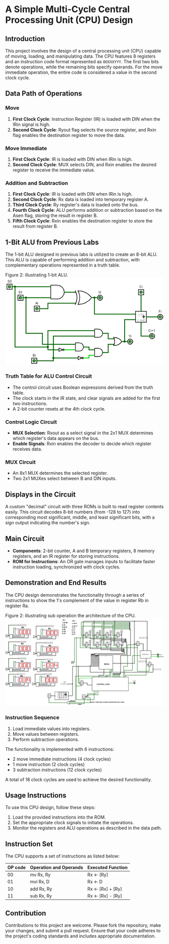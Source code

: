 # A Simple Multi-Cycle Central Processing Unit (CPU) Design

## Introduction

This project involves the design of a central processing unit (CPU) capable of moving, loading, and manipulating data. The CPU features 8 registers and an instruction code format represented as `OOXXXYYY`. The first two bits denote operations, while the remaining bits specify operands. For the move immediate operation, the entire code is considered a value in the second clock cycle.

## Data Path of Operations

### Move
1. **First Clock Cycle**: Instruction Register (IR) is loaded with DIN when the IRin signal is high.
2. **Second Clock Cycle**: Ryout flag selects the source register, and Rxin flag enables the destination register to move the data.

### Move Immediate
1. **First Clock Cycle**: IR is loaded with DIN when IRin is high.
2. **Second Clock Cycle**: MUX selects DIN, and Rxin enables the desired register to receive the immediate value.

### Addition and Subtraction
1. **First Clock Cycle**: IR is loaded with DIN when IRin is high.
2. **Second Clock Cycle**: Rx data is loaded into temporary register A.
3. **Third Clock Cycle**: Ry register's data is loaded onto the bus.
4. **Fourth Clock Cycle**: ALU performs addition or subtraction based on the Asen flag, storing the result in register B.
5. **Fifth Clock Cycle**: Rxin enables the destination register to store the result from register B.

## 1-Bit ALU from Previous Labs

The 1-bit ALU designed in previous labs is utilized to create an 8-bit ALU. This ALU is capable of performing addition and subtraction, with complementary operations represented in a truth table.

Figure 2: illustrating 1-bit ALU.
![Block Diagram](images-and-text-files/1bit.png )
### Truth Table for ALU Control Circuit
- The control circuit uses Boolean expressions derived from the truth table.
- The clock starts in the IR state, and clear signals are added for the first two instructions.
- A 2-bit counter resets at the 4th clock cycle.

### Control Logic Circuit
- **MUX Selection**: Rxout as a select signal in the 2x1 MUX determines which register's data appears on the bus.
- **Enable Signals**: Rxin enables the decoder to decide which register receives data.

### MUX Circuit
- An 8x1 MUX determines the selected register.
- Two 2x1 MUXes select between B and DIN inputs.

## Displays in the Circuit

A custom "decimal" circuit with three ROMs is built to read register contents easily. This circuit decodes 8-bit numbers (from -128 to 127) into corresponding most significant, middle, and least significant bits, with a sign output indicating the number's sign.

## Main Circuit

- **Components**: 2-bit counter, A and B temporary registers, 8 memory registers, and an IR register for storing instructions.
- **ROM for Instructions**: An OR gate manages inputs to facilitate faster instruction loading, synchronized with clock cycles.

## Demonstration and End Results

The CPU design demonstrates the functionality through a series of instructions to show the 1's complement of the value in register Rb in register Ra.

Figure 2: illustrating sub operation the architecture of the CPU.
![Block Diagram](Demonstrations/sub0.png "Block Diagram of CPU")


### Instruction Sequence
1. Load immediate values into registers.
2. Move values between registers.
3. Perform subtraction operations.

The functionality is implemented with 6 instructions:
- 2 move immediate instructions (4 clock cycles)
- 1 move instruction (2 clock cycles)
- 3 subtraction instructions (12 clock cycles)

A total of 18 clock cycles are used to achieve the desired functionality.

## Usage Instructions

To use this CPU design, follow these steps:
1. Load the provided instructions into the ROM.
2. Set the appropriate clock signals to initiate the operations.
3. Monitor the registers and ALU operations as described in the data path.
## Instruction Set

The CPU supports a set of instructions as listed below:

| OP code | Operation and Operands | Executed Function         |
|---------|-------------------------|---------------------------|
| 00      | mv Rx, Ry               | Rx ← [Ry]                 |
| 01      | mvi Rx, D               | Rx ← D                    |
| 10      | add Rx, Ry              | Rx ← [Rx] + [Ry]          |
| 11      | sub Rx, Ry              | Rx ← [Rx] - [Ry]          |
## Contribution

Contributions to this project are welcome. Please fork the repository, make your changes, and submit a pull request. Ensure that your code adheres to the project's coding standards and includes appropriate documentation.


